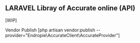 ## LARAVEL Libray of Accurate online (API)
[WIP]

Vendor Publish
[php artisan vendor:publish --provider="Endropie\AccurateClient\AccurateProvider"]
